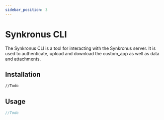 ```yaml
---
sidebar_position: 3
---
```


# Synkronus CLI

The Synkronus CLI is a tool for interacting with the Synkronus server.
It is used to authenticate, upload and download the custom_app as well as data and attachments.

## Installation

```bash
//Todo
```

## Usage

```javascript
//Todo
```
